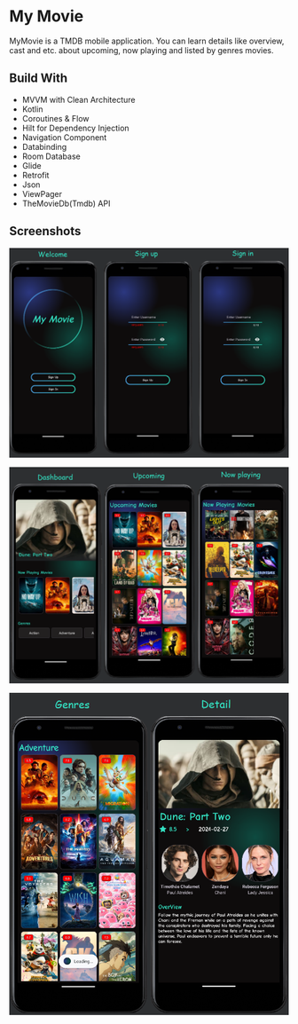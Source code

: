 # My Movie

MyMovie is a TMDB mobile application. You can learn details like overview, cast and etc. about upcoming, now playing and listed by genres movies.


## Build With

- MVVM with Clean Architecture
- Kotlin
- Coroutines & Flow
- Hilt for Dependency Injection
- Navigation Component
- Databinding
- Room Database
- Glide
- Retrofit
- Json
- ViewPager
- TheMovieDb(Tmdb) API


## Screenshots

![](https://github.com/hakangktrk/MyMovie/blob/master/Screenshots/screenshots1.png)

![](https://github.com/hakangktrk/MyMovie/blob/master/Screenshots/Screenshots2.png)

![](https://github.com/hakangktrk/MyMovie/blob/master/Screenshots/Screenshots3.png)
